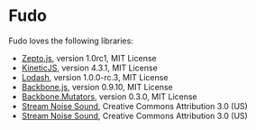 Fudo
====

Fudo loves the following libraries:

* [Zepto.js](http://zeptojs.com/), version 1.0rc1, MIT License
* [KineticJS](http://kineticjs.com/), version 4.3.1, MIT License
* [Lodash](http://lodash.com/), version 1.0.0-rc.3, MIT License
* [Backbone.js](http://backbonejs.org/), version 0.9.10, MIT License
* [Backbone.Mutators](http://asciidisco.github.com/Backbone.Mutators), version 0.3.0, MIT License
* [Stream Noise Sound](http://soundbible.com/1434-Stream-Noise.html), Creative Commons Attribution 3.0 (US)
* [Stream Noise Sound](http://soundbible.com/1571-Fishtank-Bubbles-2.html), Creative Commons Attribution 3.0 (US)
